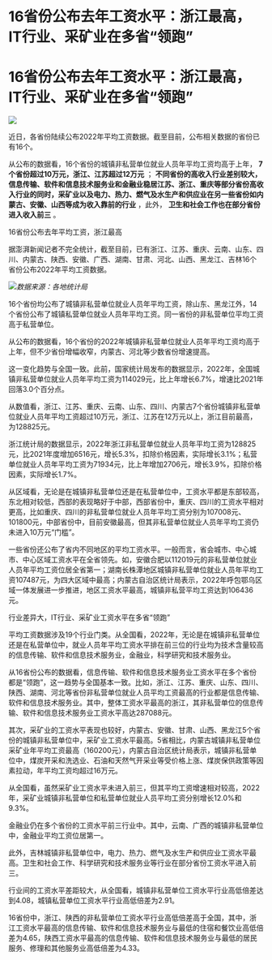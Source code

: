 # 16省份公布去年工资水平：浙江最高，IT行业、采矿业在多省“领跑”

# 16省份公布去年工资水平：浙江最高，IT行业、采矿业在多省“领跑”

![](https://inews.gtimg.com/om_bt/OR1KX7oiUFar5fWpvjrdcdAxHTL5JoehupcSFRjkcX2ygAA/1000)

近日，各省份陆续公布2022年平均工资数据。截至目前，公布相关数据的省份已有16个。

从公布的数据看，16个省份的城镇非私营单位就业人员年平均工资均高于上年， **7个省份超过10万元，浙江、江苏超过12万元** ；
**不同省份的高收入行业差别较大，信息传输、软件和信息技术服务业和金融业稳居江苏、浙江、重庆等部分省份高收入行业的同时，采矿业以及电力、热力、燃气及水生产和供应业在另一些省份如内蒙古、安徽、山西等成为收入靠前的行业**
，此外， **卫生和社会工作也在部分省份进入收入前三** 。

16省份公布去年平均工资，浙江最高

据澎湃新闻记者不完全统计，截至目前，已有浙江、江苏、重庆、云南、山东、四川、内蒙古、陕西、安徽、广西、湖南、甘肃、河北、山西、黑龙江、吉林16个省份公布2022年平均工资数据。

![](https://inews.gtimg.com/om_bt/OoBiA0YrmsLBojIXR8lE0UBAQb5Kpf1Z_K43lGYfiRFUgAA/1000)_数据来源：各地统计局_

16个省份均公布了城镇非私营单位就业人员年平均工资，除山东、黑龙江外，14个省份公布了城镇私营单位就业人员年平均工资。同一省份的非私营单位平均工资高于私营单位。

从公布的数据看，16个省份的2022年城镇非私营单位就业人员年平均工资均高于上年，但不少省份增幅收窄，内蒙古、河北等少数省份增速提高。

这一变化趋势与全国一致。此前，国家统计局发布的数据显示，2022年，全国城镇非私营单位就业人员年平均工资为114029元，比上年增长6.7%，增速比2021年回落3.0个百分点。

从数值看，浙江、江苏、重庆、云南、山东、四川、内蒙古7个省份城镇非私营单位就业人员年平均工资超过10万元，浙江、江苏在12万元以上，浙江目前最高，为128825元。

浙江统计局的数据显示，2022年浙江非私营单位就业人员年平均工资为128825元，比2021年度增加6516元，增长5.3%，扣除价格因素，实际增长3.1%；私营单位就业人员年平均工资为71934元，比上年增加2706元，增长3.9%，扣除价格因素，实际增长1.7%。

从区域看，无论是在城镇非私营单位还是在私营单位中，工资水平都是东部较高，东北相对较低，西部的表现略好于中部，西部省份中，重庆、四川的工资水平相对更高，比如重庆、四川的非私营单位就业人员年平均工资分别为107008元、101800元，中部省份中，目前安徽最高，但其非私营单位就业人员年平均工资仍未进入10万元“门槛”。

一些省份还公布了省内不同地区的平均工资水平。一般而言，省会城市、中心城市、中心区域工资水平在全省领先。如，安徽合肥以112019元的非私营单位就业人员年平均工资位居全省第一；湖南长株潭地区城镇非私营单位就业人员年平均工资107487元，为四大区域中最高；内蒙古自治区统计局表示，2022年呼包鄂乌区域一体发展进一步推进，地区工资水平最高，城镇非私营平均工资达到106436元。

行业差异大，IT行业、采矿业工资水平在多省“领跑”

平均工资数据涉及19个行业门类。从全国看，2022年，无论是在城镇非私营单位还是在私营单位中，就业人员年平均工资水平排在前三位的行业均为技术含量较高的信息传输、软件和信息技术服务业，金融业，科学研究和技术服务业。

从16省份公布的数据看，信息传输、软件和信息技术服务业工资水平在多个省份都是“领跑”，这一趋势与全国基本一致。比如，浙江、江苏、重庆、山东、四川、陕西、湖南、河北等省份非私营单位就业人员平均工资最高的行业都是信息传输、软件和信息技术服务业。其中，整体工资水平最高的浙江，其非私营单位的信息传输、软件和信息技术服务业工资水平高达287088元。

其次，采矿业的工资水平表现也较好，内蒙古、安徽、甘肃、山西、黑龙江5个省份的城镇非私营单位中，采矿业工资水平最高。5省相比，内蒙古城镇非私营单位采矿业年平均工资最高（160200元），内蒙古自治区统计局表示，城镇非私营单位中，煤炭开采和洗选业、石油和天然气开采业等受价格上涨、煤炭保供政策等因素拉动，年平均工资均超过16万元。

从全国看，虽然采矿业工资水平未进入前三，但其平均工资增速相对较高，2022年，采矿业城镇非私营单位和私营单位就业人员平均工资分别增长12.0%和9.3%。

金融业仍在多个省份的工资水平前三行业中。其中，云南、广西的城镇非私营单位中，金融业平均工资位居第一。

此外，吉林城镇非私营单位中，电力、热力、燃气及水生产和供应业工资水平最高。卫生和社会工作、科学研究和技术服务业等行业在部分省份工资水平进入前三。

行业间的工资水平差距较大，从全国看，城镇非私营单位工资水平行业高低倍差达到4.08，城镇私营单位工资水平行业高低倍差为2.91。

16省份中，浙江、陕西的非私营单位工资水平行业高低倍差高于全国，其中，浙江工资水平最高的信息传输、软件和信息技术服务业与最低的住宿和餐饮业高低倍差为4.65，陕西工资水平最高的信息传输、软件和信息技术服务业与最低的居民服务、修理和其他服务业高低倍差为4.33。


